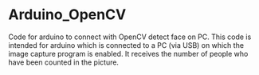 # Arduino_OpenCV
Code for arduino to connect with OpenCV detect face on PC.
This code is intended for arduino which is connected to a PC (via USB) on which the image capture program is enabled.
It receives the number of people who have been counted in the picture.

